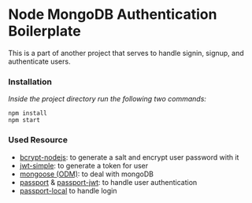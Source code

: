 # Node MongoDB Authentication Boilerplate

This is a part of another project that serves to handle signin, signup, and authenticate users.

### Installation
*Inside the project directory run the following two commands:*
```
npm install
npm start
```

### Used Resource
- [bcrypt-nodejs](https://www.npmjs.com/package/bcrypt-nodejs): to generate a salt and encrypt user password with it
- [jwt-simple](https://www.npmjs.com/package/jwt-simple): to generate a token for user
- [mongoose (ODM)](https://mongoosejs.com/): to deal with mongoDB
- [passport](http://www.passportjs.org/) & [passport-jwt](https://www.npmjs.com/package/passport-jwt): to handle user authentication
- [passport-local](http://www.passportjs.org/packages/passport-local/) to handle login
